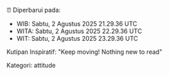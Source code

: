 ⏰ Diperbarui pada:
- WIB: Sabtu, 2 Agustus 2025 21.29.36 UTC
- WITA: Sabtu, 2 Agustus 2025 22.29.36 UTC
- WIT: Sabtu, 2 Agustus 2025 23.29.36 UTC

Kutipan Inspiratif:
"Keep moving! Nothing new to read"


Kategori: attitude

